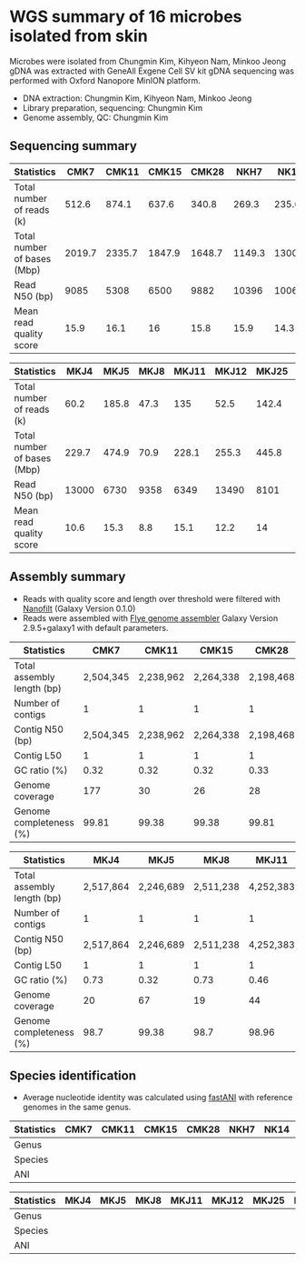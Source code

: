 # WGS summary of 16 microbes isolated from skin

Microbes were isolated from Chungmin Kim, Kihyeon Nam, Minkoo Jeong
gDNA was extracted with GeneAll Exgene Cell SV kit
gDNA sequencing was performed with Oxford Nanopore MinION platform.

* DNA extraction: Chungmin Kim, Kihyeon Nam, Minkoo Jeong
* Library preparation, sequencing: Chungmin Kim
* Genome assembly, QC: Chungmin Kim

## Sequencing summary

Statistics | CMK7 | CMK11 | CMK15 | CMK28 | NKH7 | NK14 | NKH16 | MKJ2
---- | ---- | ---- | ---- | ---- | ---- | ---- | ---- | ----
Total number of reads (k) | 512.6 |874.1 | 637.6 | 340.8 | 269.3 | 235.6 | 422.9 | 28.9
Total number of bases (Mbp) | 2019.7 |2335.7 | 1847.9 | 1648.7 | 1149.3 | 1300.6 | 2837.3 | 50
Read N50 (bp) | 9085 |5308 | 6500 | 9882 | 10396 | 10063 | 12417 | 10582
Mean read quality score | 15.9 |16.1 | 16 | 15.8 | 15.9 | 14.3 | 16 | 8.6

Statistics | MKJ4 | MKJ5 | MKJ8 | MKJ11 | MKJ12 | MKJ25 | NKH8 | CSBL15
---- | ---- | ---- | ---- | ---- | ---- | ---- | ---- | ----
Total number of reads (k) | 60.2 | 185.8 | 47.3 | 135 | 52.5 | 142.4 | 63.7 | 288.8
Total number of bases (Mbp) | 229.7 | 474.9 | 70.9 | 228.1 | 255.3 | 445.8 | 229.4 | 1196
Read N50 (bp) | 13000 | 6730 | 9358 | 6349 | 13490 | 8101 | 14557 | 8188
Mean read quality score | 10.6 | 15.3 | 8.8 | 15.1 | 12.2 | 14 | 9.9 | 16

## Assembly summary

* Reads with quality score and length over threshold were filtered with [Nanofilt](https://github.com/wdecoster/nanofilt) (Galaxy Version 0.1.0)
* Reads were assembled with [Flye genome assembler](https://github.com/fenderglass/Flye) Galaxy Version 2.9.5+galaxy1 with default parameters.


Statistics | CMK7 | CMK11 | CMK15 | CMK28 | NKH7 | NK14 | NKH16 | MKJ2
---- | ---- | ---- | ---- | ---- | ---- | ---- | ---- | ----
Total assembly length (bp) | 2,504,345 | 2,238,962 | 2,264,338 | 2,198,468 | 2,436,555 | 2,483,457 | 2,504,346 | 2,520,519
Number of contigs | 1 | 1 | 1 | 1 | 1 | 1 | 1 | 1
Contig N50 (bp) | 2,504,345 | 2,238,962 | 2,264,338 | 2,198,468 | 2,436,555 | 2,483,457 | 2,504,346 | 2,520,519
Contig L50 | 1 | 1 | 1 | 1 | 1 | 1 | 1 | 1
GC ratio (%) | 0.32 | 0.32 | 0.32 | 0.33 | 0.32 | 0.32 | 0.27 | 0.73
Genome coverage | 177 | 30 | 26 | 28 | 77 | 73 | 67 | 13
Genome completeness (%) | 99.81 | 99.38 | 99.38 | 99.81 | 99.81 | 99.81 | 99.81 | 98.7

Statistics | MKJ4 | MKJ5 | MKJ8 | MKJ11 | MKJ12 | MKJ25 | NKH8 | CSBL15
---- | ---- | ---- | ---- | ---- | ---- | ---- | ---- | ----
Total assembly length (bp) | 2,517,864 | 2,246,689 | 2,511,238 | 4,252,383 | 5,361,359 | 2,499,638 | 5,137,574 | 2,404,989
Number of contigs | 1 | 1 | 1 | 1 | 3 | 1 | 4 | 1
Contig N50 (bp) | 2,517,864 | 2,246,689 | 2,511,238 | 4,252,383 | 5,361,359 | 2,499,638 | 5,137,574 | 2,404,989
Contig L50 | 1 | 1 | 1 | 1 | 1 | 1 | 1 | 1
GC ratio (%) | 0.73 | 0.32 | 0.73 | 0.46 | 0.56 | 0.44 | 0.71 | 0.32
Genome coverage | 20 | 67 | 19 | 44 | 40 | 31 | 39 | 99
Genome completeness (%) | 98.7 | 99.38 | 98.7 | 98.96 | 99.62 | 99.71 | 100 | 99.38


## Species identification
* Average nucleotide identity was calculated using [fastANI](https://github.com/ParBLiSS/FastANI) with reference genomes in the same genus.

Statistics | CMK7 | CMK11 | CMK15 | CMK28 | NKH7 | NK14 | NKH16 | MKJ2
---- | ---- | ---- | ---- | ---- | ---- | ---- | ---- | ----
Genus |
Species |
ANI |

Statistics | MKJ4 | MKJ5 | MKJ8 | MKJ11 | MKJ12 | MKJ25 | NKH8 | CSBL15
---- | ---- | ---- | ---- | ---- | ---- | ---- | ---- | ----
Genus |
Species |
ANI |
